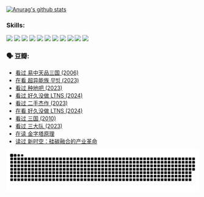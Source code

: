 
[![Anurag's github stats](https://github-readme-stats.vercel.app/api?username=w940853815)](https://github.com/anuraghazra/github-readme-stats)

### Skills:

<code><img height="32" src="https://cdn.jsdelivr.net/npm/simple-icons@v5/icons/python.svg"></code>
<code><img height="32" src="https://cdn.jsdelivr.net/npm/simple-icons@v5/icons/javascript.svg"></code>
<code><img height="32" src="https://cdn.jsdelivr.net/npm/simple-icons@v5/icons/django.svg"></code>
<code><img height="32" src="https://cdn.jsdelivr.net/npm/simple-icons@v5/icons/flask.svg"></code>
<code><img height="32" src="https://cdn.jsdelivr.net/npm/simple-icons@v5/icons/vuetify.svg"></code>
<code><img height="32" src="https://cdn.jsdelivr.net/npm/simple-icons@v5/icons/git.svg"></code>
<code><img height="32" src="https://cdn.jsdelivr.net/npm/simple-icons@v5/icons/docker.svg"></code>
<code><img height="32" src="https://cdn.jsdelivr.net/npm/simple-icons@v5/icons/postgresql.svg"></code>
<code><img height="32" src="https://cdn.jsdelivr.net/npm/simple-icons@v5/icons/elasticsearch.svg"></code>
<code><img height="32" src="https://cdn.jsdelivr.net/npm/simple-icons@v5/icons/macos.svg"></code>
<code><img height="32" src="https://cdn.jsdelivr.net/npm/simple-icons@v5/icons/linux.svg"></code>

### 🗣 豆瓣:

<!-- DOUBAN-ACTIVITIES:START -->
- [看过 易中天品三国‎ (2006)](https://www.douban.com/people/136069238/status/4529910812/?_i=08791232)
- [在看 超异能族 무빙‎ (2023)](https://www.douban.com/people/136069238/status/4527291077/?_i=08791232)
- [看过 种地吧‎ (2023)](https://www.douban.com/people/136069238/status/4527289637/?_i=08791232)
- [看过 好久没做 LTNS‎ (2024)](https://www.douban.com/people/136069238/status/4527289515/?_i=08791232)
- [看过 二手杰作‎ (2023)](https://www.douban.com/people/136069238/status/4522502716/?_i=08791232)
- [在看 好久没做 LTNS‎ (2024)](https://www.douban.com/people/136069238/status/4521969883/?_i=08791232)
- [看过 三国‎ (2010)](https://www.douban.com/people/136069238/status/4521634661/?_i=08791232)
- [看过 三大队‎ (2023)](https://www.douban.com/people/136069238/status/4510323325/?_i=08791232)
- [在读 金字塔原理](https://www.douban.com/people/136069238/status/4507497587/?_i=08791232)
- [读过 新时空：硅碳融合的产业革命](https://www.douban.com/people/136069238/status/4506659177/?_i=08791232)
<!-- DOUBAN-ACTIVITIES:END -->


![Snake animation](https://raw.githubusercontent.com/w940853815/w940853815/output/github-contribution-grid-snake.svg)

<!--
**w940853815/w940853815** is a ✨ _special_ ✨ repository because its `README.md` (this file) appears on your GitHub profile.

Here are some ideas to get you started:

- 🔭 I’m currently working on ...
- 🌱 I’m currently learning ...
- 👯 I’m looking to collaborate on ...
- 🤔 I’m looking for help with ...
- 💬 Ask me about ...
- 📫 How to reach me: ...
- 😄 Pronouns: ...
- ⚡ Fun fact: ...
-->
